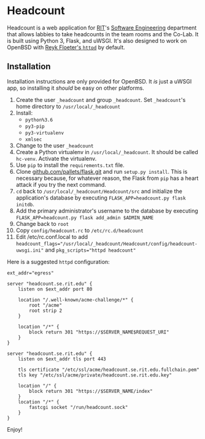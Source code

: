 # Headcount

Headcount is a web application for [RIT](https://rit.edu)'s
[Software Engineering](https://se.rit.edu) department that allows labbies to 
take headcounts in the team rooms and the Co-Lab. It is built using Python 3,
 Flask, and uWSGI. It's also designed to work on OpenBSD with [Reyk Floeter's 
`httpd`](https://gitub.com/reyk/httpd) by default. 
 
## Installation
Installation instructions are only provided for OpenBSD. It *is* just a uWSGI 
app, so installing it *should* be easy on other platforms.

1. Create the user `_headcount` and group `_headcount`. Set `_headcount`'s 
home directory to `/usr/local/_headcount`
2. Install:
    * `python%3.6`
    * `py3-pip`
    * `py3-virtualenv`
    * `xmlsec`
3. Change to the user `_headcount`
4. Create a Python virtualenv in `/usr/local/_headcount`. It should be called
 `hc-venv`. Activate the virtualenv.
5. Use `pip` to install the `requirements.txt` file.
6. Clone [github.com/pallets/flask.git](https://github.com/pallets/flask.git)
 and run `setup.py install`. This is necessary because, for whatever reason, 
 the Flask from `pip` has a heart attack if you try the next command.
7. `cd` back to `/usr/local/_headcount/Headcount/src` and initialize the 
application's database by executing `FLASK_APP=headcount.py flask initdb`.
8. Add the primary administrator's username to the database by executing
`FLASK_APP=headcount.py flask add_admin $ADMIN_NAME`
9. Change back to `root`
10. Copy `config/headcount.rc` to `/etc/rc.d/headcount`
11. Edit /etc/rc.conf.local to add `headcount_flags="/usr/local/_headcount/Headcount/config/headcount-uwsgi.ini"` and `pkg_scripts="httpd headcount"`

Here is a suggested `httpd` configuration:

```
ext_addr="egress"

server "headcount.se.rit.edu" {
    listen on $ext_addr port 80

    location "/.well-known/acme-challenge/*" {
        root "/acme"
        root strip 2
    }

    location "/*" {
        block return 301 "https://$SERVER_NAME$REQUEST_URI"
    }
}

server "headcount.se.rit.edu" {
    listen on $ext_addr tls port 443

    tls certificate "/etc/ssl/acme/headcount.se.rit.edu.fullchain.pem"
    tls key "/etc/ssl/acme/private/headcount.se.rit.edu.key"

    location "/" {
        block return 301 "https://$SERVER_NAME/index"
    }
    location "/*" {
        fastcgi socket "/run/headcount.sock"
    }
}
```


Enjoy!
